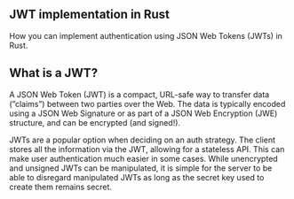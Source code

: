 ## JWT implementation in Rust
How you can implement authentication using JSON Web Tokens (JWTs) in Rust.

## What is a JWT?
A JSON Web Token (JWT) is a compact, URL-safe way to transfer data (”claims”) between two parties over the Web. The data is typically encoded using a JSON Web Signature or as part of a JSON Web Encryption (JWE) structure, and can be encrypted (and signed!).

JWTs are a popular option when deciding on an auth strategy. The client stores all the information via the JWT, allowing for a stateless API. This can make user authentication much easier in some cases. While unencrypted and unsigned JWTs can be manipulated, it is simple for the server to be able to disregard manipulated JWTs as long as the secret key used to create them remains secret.
